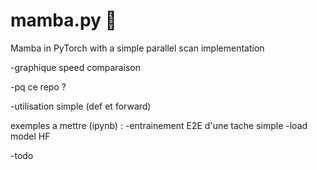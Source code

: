 # mamba.py 🐍
Mamba in PyTorch with a simple parallel scan implementation

-graphique speed comparaison

-pq ce repo ?

-utilisation simple (def et forward)

exemples a mettre (ipynb) :
-entrainement E2E d'une tache simple
-load model HF


-todo
